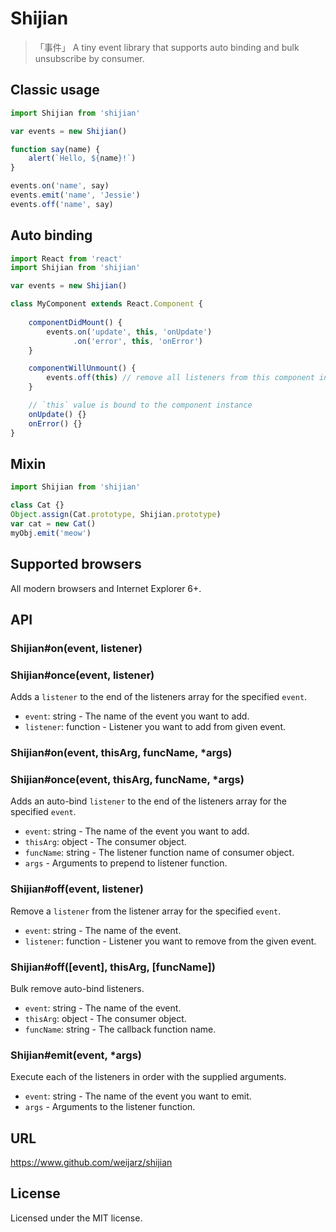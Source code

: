 # Shijian

> 「事件」 A tiny event library that supports auto binding and bulk unsubscribe by consumer.

## Classic usage

```js
import Shijian from 'shijian'

var events = new Shijian()

function say(name) {
    alert(`Hello, ${name}!`)
}

events.on('name', say)
events.emit('name', 'Jessie')
events.off('name', say)
```

## Auto binding

```js
import React from 'react'
import Shijian from 'shijian'

var events = new Shijian()

class MyComponent extends React.Component {
    
    componentDidMount() {
        events.on('update', this, 'onUpdate')
              .on('error', this, 'onError')
    }

    componentWillUnmount() {
        events.off(this) // remove all listeners from this component instance
    }

    // `this` value is bound to the component instance
    onUpdate() {}
    onError() {}
}
```

## Mixin

```js
import Shijian from 'shijian'

class Cat {}
Object.assign(Cat.prototype, Shijian.prototype)
var cat = new Cat()
myObj.emit('meow')
```

## Supported browsers
All modern browsers and Internet Explorer 6+.

## API

### Shijian#on(event, listener)
### Shijian#once(event, listener)
Adds a `listener` to the end of the listeners array for the specified `event`.

- `event`: string - The name of the event you want to add.
- `listener`: function - Listener you want to add from given event.

### Shijian#on(event, thisArg, funcName, *args)
### Shijian#once(event, thisArg, funcName, *args)
Adds an auto-bind `listener` to the end of the listeners array for the specified `event`.

- `event`: string - The name of the event you want to add.
- `thisArg`: object - The consumer object.
- `funcName`: string - The listener function name of consumer object.
- `args` - Arguments to prepend to listener function.

### Shijian#off(event, listener)
Remove a `listener` from the listener array for the specified `event`.

- `event`: string - The name of the event.
- `listener`: function - Listener you want to remove from the given event.

### Shijian#off([event], thisArg, [funcName])
Bulk remove auto-bind listeners.

- `event`: string - The name of the event.
- `thisArg`: object - The consumer object.
- `funcName`: string - The callback function name.

### Shijian#emit(event, *args)
Execute each of the listeners in order with the supplied arguments. 

- `event`: string - The name of the event you want to emit.
- `args` - Arguments to the listener function.

## URL
https://www.github.com/weijarz/shijian

## License
Licensed under the MIT license.
